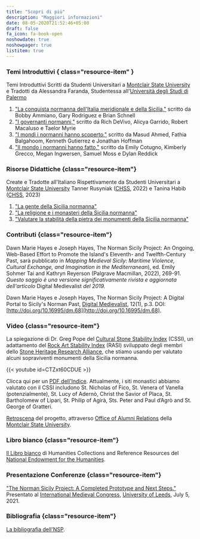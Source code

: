 ```yaml
---
title: "Scopri di più"
description: "Maggiori informazioni"
date: 08-05-2020T21:52:46+05:00
draft: false
fa_icon: fa-book-open
noshowdate: true
noshowpager: true
listitem: true
---
```


### Temi Introduttivi { class="resource-item" } ###

Temi Introduttivi Scritti da Studenti Universitari a [Montclair State University](https://www.montclair.edu/) e Tradotti da Alessandra Faranda, Studentessa all'[Università degli Studi di Palermo](https://www.unipa.it/)

1. ["La conquista normanna dell'Italia meridionale e della Sicilia,"](group_one) scritto da Bobby Ammiano, Gary Rodriguez e Brian Schnell
2. ["I governanti normanni,"](group_two) scritto da Rich DeVivo, Alicya Garrido, Robert Macaluso e Taelor Myrie
3. ["I mondi i normanni hanno scoperto,"](group_three) scritto da Masud Ahmed, Fathia Balgahoom, Kenneth Gutierrez e Jonathan Hoffman
4. ["Il mondo i normanni hanno fatto,"](group_four) scritto da Emily Cotugno, Kimberly Grecco, Megan Ingwersen, Samuel Moss e Dylan Reddick

### Risorse Didattiche {class="resource-item"} ###

Create e Tradotte all'Italiano Rispettivamente da Studenti Universitari a [Montclair State University](https://www.montclair.edu/) Tanner Rusyniak ([CHSS](https://www.montclair.edu/chss/), 2022) e Tanina Habib ([CHSS](https://www.montclair.edu/chss/), 2023)

1. ["La gente della Sicilia normanna"](people_of_norman_sicily)
2. ["La religione e i monasteri della Sicilia normanna"](monasteries_and_religion_of_norman_sicily)
3. ["Valutare la stabilità della pietra dei monumenti della Sicilia normanna"](assessing_the_stone_stability_of_norman_sicilys_monuments)

### Contributi {class="resource-item"} ###

Dawn Marie Hayes e Joseph Hayes, The Norman Sicily Project: An Ongoing, Web-Based Effort to Promote the Island's Eleventh- and Twelfth-Century Past, sarà pubblicato in _Mapping Medieval Sicily: Maritime Violence, Cultural Exchange, and Imagination in the Mediterranean_), ed. Emily Sohmer Tai and Kathryn Reyerson (Palgrave Macmillan, 2022), 269-91. _Questo saggio è una versione significativamente rivista e aggiornata dell'articolo_ Digital Medievalist _del 2019._

Dawn Marie Hayes e Joseph Hayes, The Norman Sicily Project: A Digital Portal to Sicily's Norman Past, [Digital Medievalist](https://journal.digitalmedievalist.org/), 12(1), p.3. DOI: [http://doi.org/10.16995/dm.68](http://doi.org/10.16995/dm.68).

### Video {class="resource-item"} ###

La spiegazione di Dr. Greg Pope del [Cultural Stone Stability Index](https://www.shralliance.com/cssi) (CSSI), un adattamento del [Rock Art Stability Index](https://www.shralliance.com/rasi) (RASI) sviluppato degli membri dello [Stone Heritage Research Alliance](https://www.shralliance.com/), che stiamo usando per valutato alcuni sopraviventi monumenti della Sicilia normanna.

{{< youtube id=CTZxt60CDUE >}}

Clicca qui per un [PDF dell'Indice](/pdfs/cultural_stone_stability_index.pdf). Attualmente, i siti monastici abbiamo valutato con il CSSI includono St. Nicholas of Fico, St. Venera of Vanella (potenzialmente), St. Lucy of Adernò, Christ the Savior of Placa, St. Bartholomew of Lipari, St. Philip of Agirà, Sts. Peter and Paul d’Agrò and St. George of Gratteri.

[Retroscena](https://www.youtube.com/watch?v=YGKlwjaH-cw&feature=youtu.be) del progetto, attraverso [Office of Alumni Relations](https://www.montclair.edu/alumni/) della [Montclair State University](http://montclair.edu/).

### Libro bianco {class="resource-item"} ###

[Il Libro bianco](/pdfs/neh_white_paper.pdf) di Humanities Collections and Reference Resources del [National Endowment for the Humanities](https://www.neh.gov/).

### Presentazione Conferenze {class="resource-item"} ###

["The Norman Sicily Project: A Completed Prototype and Next Steps."](/pdfs/nsp_leeds_paper.pdf) Presentato al [International Medieval Congress](https://www.imc.leeds.ac.uk/imc-2021/), [University of Leeds](https://www.leeds.ac.uk/), July 5, 2021.

### Bibliografia {class="resource-item"} ###

[La bibliografia dell'NSP](https://www.zotero.org/groups/2199947/norman_sicily_project/library).
